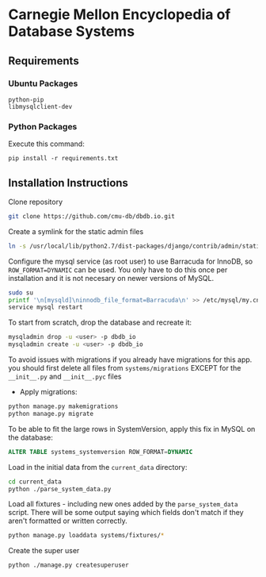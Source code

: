 Carnegie Mellon Encyclopedia of Database Systems
============

## Requirements

### Ubuntu Packages

```
python-pip
libmysqlclient-dev
```
### Python Packages

Execute this command:
```
pip install -r requirements.txt
```

## Installation Instructions

Clone repository
```bash
git clone https://github.com/cmu-db/dbdb.io.git
```

Create a symlink for the static admin files
```bash
ln -s /usr/local/lib/python2.7/dist-packages/django/contrib/admin/static/admin website/static/admin
```

Configure the mysql service (as root user) to use Barracuda for InnoDB, so `ROW_FORMAT=DYNAMIC` can be used. You only have to do this once per installation and it is not necesary on newer versions of MySQL.
```bash
sudo su
printf '\n[mysqld]\ninnodb_file_format=Barracuda\n' >> /etc/mysql/my.cnf
service mysql restart
```

To start from scratch, drop the database and recreate it:
```bash
mysqladmin drop -u <user> -p dbdb_io
mysqladmin create -u <user> -p dbdb_io
```

To avoid issues with migrations if you already have migrations for this app. you should first delete all files from `systems/migrations` EXCEPT for the `__init__.py` and `__init__.pyc` files

* Apply migrations:
```bash
python manage.py makemigrations
python manage.py migrate
```

To be able to fit the large rows in SystemVersion, apply this fix in MySQL on the database:
```sql
ALTER TABLE systems_systemversion ROW_FORMAT=DYNAMIC
```

Load in the initial data from the `current_data` directory:
```bash
cd current_data
python ./parse_system_data.py
```

Load all fixtures - including new ones added by the `parse_system_data` script. There will be some output saying which fields don't match if they aren't formatted or written correctly.
```bash
python manage.py loaddata systems/fixtures/*
```

Create the super user
```
python ./manage.py createsuperuser
```